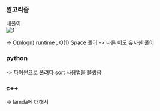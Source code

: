 ### 알고리즘 

내풀이     
![1](https://user-images.githubusercontent.com/70446214/155277813-beb55866-e2cc-455f-87d6-5c843351c68b.png)

-> O(nlogn) runtime , O(1) Space 풀이 
-> 다른 이도 유사한 풀이


### python 

-> 파이썬으로 풀려다 sort 사용법을 몰랐음


### c++ 

-> lamda에 대해서 

